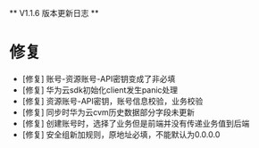 ** V1.1.6 版本更新日志 **

# 修复
- [修复] 账号-资源账号-API密钥变成了非必填
- [修复] 华为云sdk初始化client发生panic处理
- [修复] 资源账号-API密钥，账号信息校验，业务校验
- [修复] 同步时华为云cvm历史数据部分字段未更新
- [修复] 创建账号时，选择了业务但是前端并没有传递业务值到后端
- [修复] 安全组新加规则，原地址必填，不能默认为0.0.0.0